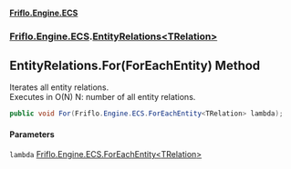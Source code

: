 #### [Friflo.Engine.ECS](index.md 'index')
### [Friflo.Engine.ECS](Friflo.Engine.ECS.md 'Friflo.Engine.ECS').[EntityRelations&lt;TRelation&gt;](EntityRelations_TRelation_.md 'Friflo.Engine.ECS.EntityRelations<TRelation>')

## EntityRelations<TRelation>.For(ForEachEntity<TRelation>) Method

Iterates all entity relations.<br/>
Executes in O(N) N: number of all entity relations.

```csharp
public void For(Friflo.Engine.ECS.ForEachEntity<TRelation> lambda);
```
#### Parameters

<a name='Friflo.Engine.ECS.EntityRelations_TRelation_.For(Friflo.Engine.ECS.ForEachEntity_TRelation_).lambda'></a>

`lambda` [Friflo.Engine.ECS.ForEachEntity&lt;](ForEachEntity_T1_(T1,Entity).md 'Friflo.Engine.ECS.ForEachEntity<T1>(T1, Friflo.Engine.ECS.Entity)')[TRelation](EntityRelations_TRelation_.md#Friflo.Engine.ECS.EntityRelations_TRelation_.TRelation 'Friflo.Engine.ECS.EntityRelations<TRelation>.TRelation')[&gt;](ForEachEntity_T1_(T1,Entity).md 'Friflo.Engine.ECS.ForEachEntity<T1>(T1, Friflo.Engine.ECS.Entity)')